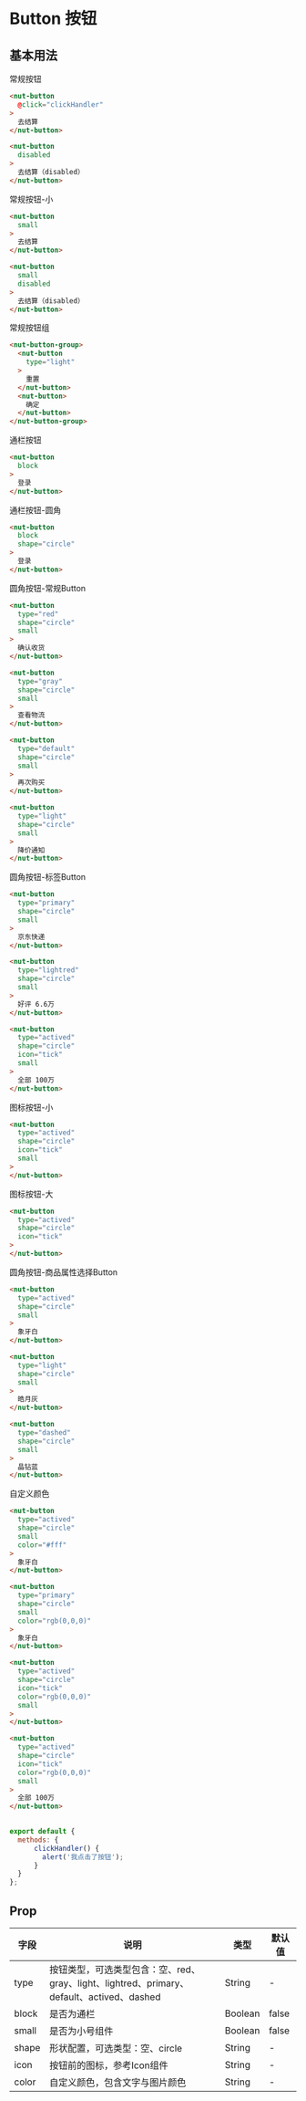 # Button 按钮

## 基本用法 

常规按钮

```html
<nut-button 
  @click="clickHandler"
>
  去结算
</nut-button>

<nut-button 
  disabled
>
  去结算（disabled）
</nut-button>
```

常规按钮-小

```html
<nut-button 
  small
>
  去结算
</nut-button>

<nut-button 
  small 
  disabled
>
  去结算（disabled）
</nut-button>
```

常规按钮组

```html
<nut-button-group>
  <nut-button 
    type="light"
  >
    重置
  </nut-button>
  <nut-button>
    确定
  </nut-button>
</nut-button-group>
```

通栏按钮

```html
<nut-button 
  block
>
  登录
</nut-button>
```

通栏按钮-圆角

```html
<nut-button 
  block 
  shape="circle"
>
  登录
</nut-button>
```

圆角按钮-常规Button

```html
<nut-button 
  type="red" 
  shape="circle" 
  small
>
  确认收货
</nut-button>

<nut-button 
  type="gray" 
  shape="circle" 
  small
>
  查看物流
</nut-button>

<nut-button 
  type="default" 
  shape="circle" 
  small
>
  再次购买
</nut-button>

<nut-button 
  type="light" 
  shape="circle" 
  small
>
  降价通知
</nut-button>
```

圆角按钮-标签Button

```html
<nut-button
  type="primary" 
  shape="circle" 
  small
>
  京东快递
</nut-button>

<nut-button 
  type="lightred" 
  shape="circle" 
  small
>
  好评 6.6万
</nut-button>

<nut-button 
  type="actived" 
  shape="circle" 
  icon="tick" 
  small
>
  全部 100万
</nut-button>
```

图标按钮-小

```html 
<nut-button 
  type="actived" 
  shape="circle" 
  icon="tick" 
  small
>
</nut-button>
```

图标按钮-大

```html 
<nut-button 
  type="actived" 
  shape="circle" 
  icon="tick"
>
</nut-button>
```

圆角按钮-商品属性选择Button

```html
<nut-button 
  type="actived" 
  shape="circle" 
  small
>
  象牙白
</nut-button>

<nut-button 
  type="light" 
  shape="circle" 
  small
>
  皓月灰
</nut-button>

<nut-button 
  type="dashed" 
  shape="circle" 
  small
>
  晶钻蓝
</nut-button>
```

自定义颜色

```html
<nut-button 
  type="actived" 
  shape="circle" 
  small 
  color="#fff"
>
  象牙白
</nut-button>

<nut-button 
  type="primary" 
  shape="circle" 
  small 
  color="rgb(0,0,0)"
>
  象牙白
</nut-button>

<nut-button 
  type="actived" 
  shape="circle" 
  icon="tick" 
  color="rgb(0,0,0)" 
  small
>
</nut-button>

<nut-button 
  type="actived" 
  shape="circle" 
  icon="tick" 
  color="rgb(0,0,0)" 
  small
>
  全部 100万
</nut-button>
      
```

```javascript
export default {
  methods: {
      clickHandler() {
        alert('我点击了按钮');
      }
  }
};
```

## Prop

| 字段 | 说明 | 类型 | 默认值
|----- | ----- | ----- | ----- 
| type | 按钮类型，可选类型包含：空、red、gray、light、lightred、primary、default、actived、dashed | String | -
| block | 是否为通栏 | Boolean | false
| small | 是否为小号组件 | Boolean | false
| shape | 形状配置，可选类型：空、circle | String | -
| icon  | 按钮前的图标，参考Icon组件 | String | -
| color | 自定义颜色，包含文字与图片颜色 | String | -

